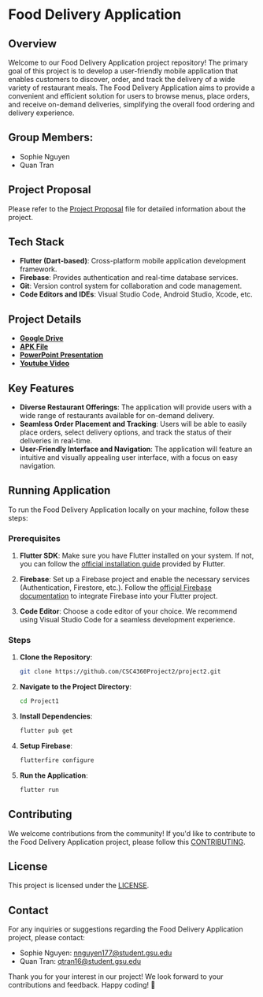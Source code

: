 # Food Delivery Application

## Overview
Welcome to our Food Delivery Application project repository! The primary goal of this project is to develop a user-friendly mobile application that enables customers to discover, order, and track the delivery of a wide variety of restaurant meals. The Food Delivery Application aims to provide a convenient and efficient solution for users to browse menus, place orders, and receive on-demand deliveries, simplifying the overall food ordering and delivery experience.

## Group Members:
- Sophie Nguyen
- Quan Tran

## Project Proposal
Please refer to the [Project Proposal](https://drive.google.com/file/d/1Vieu1Uh5IhnMb9_NPR-LeZki-tTEqgGA/view?usp=sharing) file for detailed information about the project.

## Tech Stack
- **Flutter (Dart-based)**: Cross-platform mobile application development framework.
- **Firebase**: Provides authentication and real-time database services.
- **Git**: Version control system for collaboration and code management.
- **Code Editors and IDEs**: Visual Studio Code, Android Studio, Xcode, etc.

## Project Details
- [**Google Drive**](https://drive.google.com/drive/folders/19V_L_YPkdfBc7EBRdsGwQZ_B7kb3irFX?usp=sharing)
- [**APK File**](https://drive.google.com/file/d/1ggewI1ZYdKtv50G4vSarI_2wMTThTOJu/view?usp=sharing)
- [**PowerPoint Presentation**](https://docs.google.com/presentation/d/1-mUtVWHvwxqZzEBvqExIQ4lfc3jhRgiE/edit?usp=sharing&ouid=115063291951967236235&rtpof=true&sd=true)
- [**Youtube Video**](https://www.youtube.com/watch?v=9HGGhIzT7bo)
  
## Key Features
- **Diverse Restaurant Offerings**: The application will provide users with a wide range of restaurants available for on-demand delivery.
- **Seamless Order Placement and Tracking**: Users will be able to easily place orders, select delivery options, and track the status of their deliveries in real-time.
- **User-Friendly Interface and Navigation**: The application will feature an intuitive and visually appealing user interface, with a focus on easy navigation.

## Running Application

To run the Food Delivery Application locally on your machine, follow these steps:

### Prerequisites

1. **Flutter SDK**: Make sure you have Flutter installed on your system. If not, you can follow the [official installation guide](https://flutter.dev/docs/get-started/install) provided by Flutter.

2. **Firebase**: Set up a Firebase project and enable the necessary services (Authentication, Firestore, etc.). Follow the [official Firebase documentation](https://firebase.google.com/docs/flutter/setup) to integrate Firebase into your Flutter project.

3. **Code Editor**: Choose a code editor of your choice. We recommend using Visual Studio Code for a seamless development experience.

### Steps

1. **Clone the Repository**: 
   ```bash
   git clone https://github.com/CSC4360Project2/project2.git
   
2. **Navigate to the Project Directory**: 
   ```bash
   cd Project1
   
3. **Install Dependencies**: 
   ```bash
   flutter pub get

4. **Setup Firebase**: 
   ```bash
   flutterfire configure

5. **Run the Application**: 
   ```bash
   flutter run

## Contributing
We welcome contributions from the community! If you'd like to contribute to the Food Delivery Application project, please follow this [CONTRIBUTING](https://github.com/CSC4360Project2/project2/blob/main/CONTRIBUTING.md).

## License
This project is licensed under the [LICENSE](https://github.com/CSC4360Project2/project2/blob/main/LICENSE).

## Contact
For any inquiries or suggestions regarding the Food Delivery Application project, please contact:

- Sophie Nguyen: [nnguyen177@student.gsu.edu](mailto:nnguyen177@student.gsu.edu)
- Quan Tran: [qtran16@student.gsu.edu](mailto:qtran16@student.gsu.edu)

Thank you for your interest in our project! We look forward to your contributions and feedback. Happy coding! 🚀
